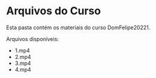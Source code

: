 # Arquivos do Curso

Esta pasta contém os materiais do curso DomFelipe20221.

Arquivos disponíveis:
- 1.mp4
- 2.mp4
- 3.mp4
- 4.mp4